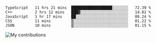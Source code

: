 <!--START_SECTION:waka-->
```text
TypeScript   11 hrs 21 mins  ██████████████████░░░░░░░   72.39 % 
C++          2 hrs 12 mins   ███▓░░░░░░░░░░░░░░░░░░░░░   14.02 % 
JavaScript   1 hr 17 mins    ██░░░░░░░░░░░░░░░░░░░░░░░   08.24 % 
CSS          11 mins         ▒░░░░░░░░░░░░░░░░░░░░░░░░   01.22 % 
JSON         10 mins         ▒░░░░░░░░░░░░░░░░░░░░░░░░   01.15 % 
```
<!--END_SECTION:waka-->
<img src="https://github-readme-streak-stats.herokuapp.com/?user=pahas&theme=white" alt="My contributions" />
